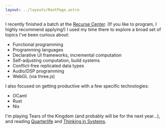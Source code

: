```yaml
---
layout: ../layouts/RootPage.astro
---
```


I recently finished a batch at the [Recurse Center](https://www.recurse.com). (If you like to program, I highly recommend applying!) I used my time there to explore a broad set of topics I've been curious about:
- Functional programming
- Programming languages
- Declarative UI frameworks, incremental computation
- Self-adjusting computation, build systems
- Conflict-free replicated data types
- Audio/DSP programming
- WebGL (via three.js)

I also focused on getting productive with a few specific technologies:
- OCaml
- Rust
- Nix

I'm playing Tears of the Kingdom (and probably will be for the next year...), and reading [Quarterlife](https://www.penguinrandomhouse.com/books/579928/quarterlife-by-satya-doyle-byock/) and [Thinking in Systems](https://www.google.com/books/edition/_/CpbLAgAAQBAJ?hl=en).
